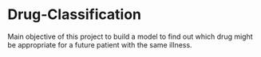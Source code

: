 # Drug-Classification
Main objective of this project to build a model to find out which drug might be appropriate for a future patient with the same illness.

